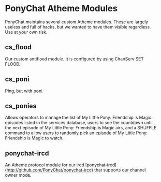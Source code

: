 # PonyChat Atheme Modules

PonyChat maintains several custom Atheme modules. These are largely useless and
full of hacks, but we wanted to have them visible regardless. Use at your own
risk.

## cs_flood

Our custom antiflood module. It is configured by using ChanServ SET FLOOD.

## cs_poni

Ping, but with poni.

## cs_ponies

Allows operators to manage the list of My Little Pony: Friendship is Magic
episodes listed in the services database, users to see the countdown until the
next episode of My Little Pony: Friendship is Magic airs, and a SHUFFLE command
to allow users to randomly pick an episode of My Little Pony: Friendship is
Magic to watch.

## ponychat-ircd

An Atheme protocol module for our ircd [ponychat-ircd]
(http://github.com/PonyChat/ponychat-ircd) that supports our channel owner mode.

